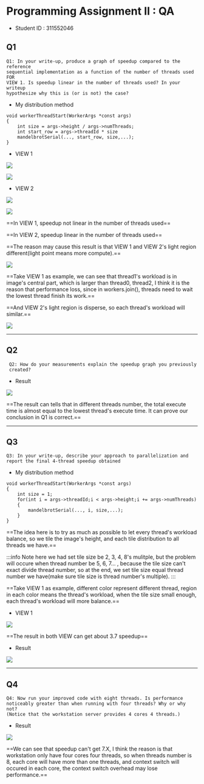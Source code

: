 # Programming Assignment II : QA

- Student ID : 311552046

## Q1

```
Q1: In your write-up, produce a graph of speedup compared to the reference
sequential implementation as a function of the number of threads used FOR 
VIEW 1. Is speedup linear in the number of threads used? In your writeup 
hypothesize why this is (or is not) the case?
```

- My distribution method

```c=1
void workerThreadStart(WorkerArgs *const args)
{
    int size = args->height / args->numThreads;
    int start_row = args->threadId * size
    mandelbrotSerial(..., start_row, size,...);
}
```

- VIEW 1

![](https://hackmd.io/_uploads/B1UAIQ9fT.png)

![](https://hackmd.io/_uploads/BJMQvX9GT.png)

- VIEW 2

![](https://hackmd.io/_uploads/SkNYvQ5GT.png)

![](https://hackmd.io/_uploads/BJ22w7cz6.png)

==In VIEW 1, speedup not linear in the number of threads used==

==In VIEW 2, speedup linear in the number of threads used==

==The reason may cause this result is that VIEW 1 and VIEW 2's light region different(light point means more compute).==
  
![](https://hackmd.io/_uploads/HySNtm5Ma.png)

==Take VIEW 1 as example, we can see that thread1's workload is in image's central part, which is larger than thread0, thread2, I think it is the reason that performance loss, since in workers.join(), threads need to wait the lowest thread finish its work.==

==And VIEW 2's light region is disperse, so each thread's workload will similar.==

![](https://hackmd.io/_uploads/HJRxMQqfT.png)

---

## Q2

```
 Q2: How do your measurements explain the speedup graph you previously
 created?
```

- Result

![](https://hackmd.io/_uploads/BkFf275z6.png)

==The result can tells that in different threads number, the total execute time is almost equal to the lowest thread's execute time. It can prove our conclusion in Q1 is correct.==

---

## Q3

```
Q3: In your write-up, describe your approach to parallelization and 
report the final 4-thread speedup obtained
```

- My distribution method

```c=1
void workerThreadStart(WorkerArgs *const args)
{
    int size = 1;
    for(int i = args->threadId;i < args->height;i += args->numThreads)
    {
        mandelbrotSerial(..., i, size,...);
    }
}
```

==The idea here is to try as much as possible to let every thread's workload balance, so we tile the image's height, and each tile distribution to all threads we have.==

:::info
Note here we had set tile size be 2, 3, 4, 8's mulitple, but the problem will occure when thread number be 5, 6, 7... , because the tile size can't exact divide thread number, so at the end, we set tile size equal thread number we have(make sure tile size is thread number's multiple).
:::

==Take VIEW 1 as example, different color represent different thread, region in each color means the thread's workload, when the tile size small enough, each thread's workload will more balance.==

- VIEW 1

![](https://hackmd.io/_uploads/H1uzZr5f6.png)

==The result in both VIEW can get about 3.7 speedup==

- Result

![](https://hackmd.io/_uploads/HybweE9fa.png)

---

## Q4

```
Q4: Now run your improved code with eight threads. Is performance 
noticeably greater than when running with four threads? Why or why not?
(Notice that the workstation server provides 4 cores 4 threads.)
```

- Result

![](https://hackmd.io/_uploads/SJxdbVqM6.png)

==We can see that speedup can't get 7.X, I think the reason is that workstation only have four cores four threads, so when threads number is 8, each core will have more than one threads, and context switch will occured in each core, the context switch overhead may lose performance.== 










